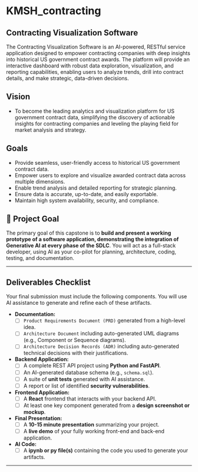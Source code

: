 # KMSH_contracting
## Contracting Visualization Software

The Contracting Visualization Software is an AI-powered, RESTful service application designed to empower contracting companies with deep insights into historical US government contract awards. The platform will provide an interactive dashboard with robust data exploration, visualization, and reporting capabilities, enabling users to analyze trends, drill into contract details, and make strategic, data-driven decisions.

## Vision
* To become the leading analytics and visualization platform for US government contract data, simplifying the discovery of actionable insights for contracting companies and leveling the playing field for market analysis and strategy.

## Goals
* Provide seamless, user-friendly access to historical US government contract data.
* Empower users to explore and visualize awarded contract data across multiple dimensions.
* Enable trend analysis and detailed reporting for strategic planning.
* Ensure data is accurate, up-to-date, and easily exportable.
* Maintain high system availability, security, and compliance.

## 🎯 Project Goal

The primary goal of this capstone is to **build and present a working prototype of a software application, demonstrating the integration of Generative AI at every phase of the SDLC**. You will act as a full-stack developer, using AI as your co-pilot for planning, architecture, coding, testing, and documentation.

---

##  Deliverables Checklist

Your final submission must include the following components. You will use AI assistance to generate and refine each of these artifacts.

* **Documentation:**
   - [ ]  `Product Requirements Document (PRD)` generated from a high-level idea.
   - [ ]  `Architecture Document` including auto-generated UML diagrams (e.g., Component or Sequence diagrams).
   - [ ]  `Architecture Decision Records (ADR)` including auto-generated technical decisions with their justifications.
* **Backend Application:**
   - [ ]  A complete REST API project using **Python and FastAPI**.
   - [ ]  An AI-generated database schema (e.g., `schema.sql`).
   - [ ]  A suite of **unit tests** generated with AI assistance.
   - [ ]  A report or list of identified **security vulnerabilities**.
* **Frontend Application:**
   - [ ]  A **React** frontend that interacts with your backend API.
   - [ ]  At least one key component generated from a **design screenshot or mockup**.
* **Final Presentation:**
   - [ ]  A **10-15 minute presentation** summarizing your project.
   - [ ]  A **live demo** of your fully working front-end and back-end application.
* **AI Code:**
   - [ ]  A **ipynb or py file(s)** containing the code you used to generate your artifacts.

---
